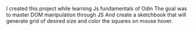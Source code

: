 I created this project while learning Js fundamentals of Odin
The goal was to master DOM manipulation through JS 
And create a sketchbook that will generate grid of desired size and color the squares on mouse hover. 
